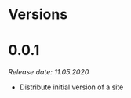 Versions
========

0.0.1
========
_Release date: 11.05.2020_

- Distribute initial version of a site
